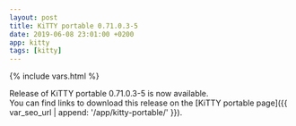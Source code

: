 ```yaml
---
layout: post
title: KiTTY portable 0.71.0.3-5
date: 2019-06-08 23:01:00 +0200
app: kitty
tags: [kitty]
---
```

{% include vars.html %}

Release of KiTTY portable 0.71.0.3-5 is now available.<br />
You can find links to download this release on the [KiTTY portable page]({{ var_seo_url | append: '/app/kitty-portable/' }}).